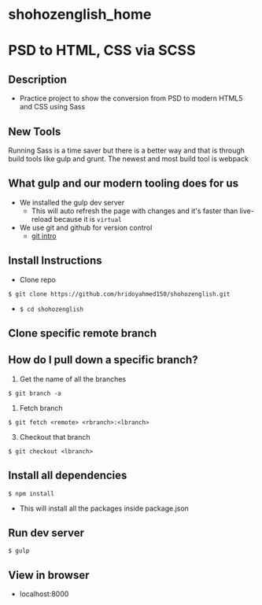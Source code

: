 # shohozenglish_home
# PSD to HTML, CSS via SCSS

## Description
* Practice project to show the conversion from PSD to modern HTML5 and CSS
  using Sass
  
## New Tools
Running Sass is a time saver but there is a better way and that is through
build tools like gulp and grunt. The newest and most build tool is webpack

## What gulp and our modern tooling does for us
* We installed the gulp dev server
  - This will auto refresh the page with changes and it's faster than
    live-reload because it is `virtual`
* We use git and github for version control
  - [git
    intro](https://github.com/hridoyahmed150/shohozenglishgit.md)

## Install Instructions
* Clone repo 

`$ git clone https://github.com/hridoyahmed150/shohozenglish.git`

* `$ cd shohozenglish`

## Clone specific remote branch
## How do I pull down a specific branch?
1. Get the name of all the branches

`$ git branch -a`

1. Fetch branch

`$ git fetch <remote> <rbranch>:<lbranch>`

3. Checkout that branch

`$ git checkout <lbranch>`

## Install all dependencies
`$ npm install`
* This will install all the packages inside package.json

## Run dev server
`$ gulp `

## View in browser
* localhost:8000
